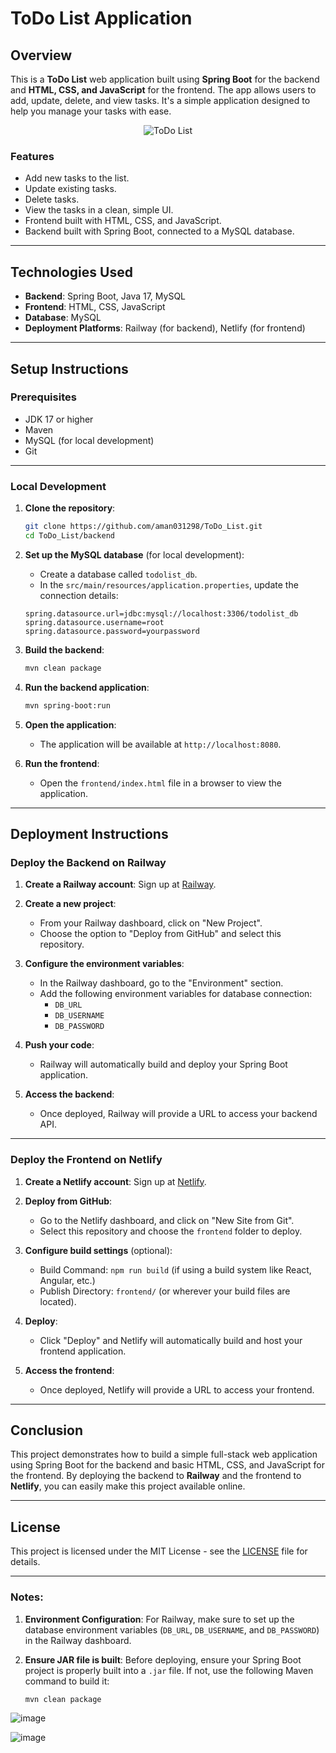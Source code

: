 # ToDo List Application

## Overview

This is a **ToDo List** web application built using **Spring Boot** for the backend and **HTML, CSS, and JavaScript** for the frontend. The app allows users to add, update, delete, and view tasks. It's a simple application designed to help you manage your tasks with ease.

<p align="center">
  <img src="https://via.placeholder.com/600x300.png" alt="ToDo List" />
</p>

### Features

- Add new tasks to the list.
- Update existing tasks.
- Delete tasks.
- View the tasks in a clean, simple UI.
- Frontend built with HTML, CSS, and JavaScript.
- Backend built with Spring Boot, connected to a MySQL database.

---

## Technologies Used

- **Backend**: Spring Boot, Java 17, MySQL
- **Frontend**: HTML, CSS, JavaScript
- **Database**: MySQL
- **Deployment Platforms**: Railway (for backend), Netlify (for frontend)

---

## Setup Instructions

### Prerequisites

- JDK 17 or higher
- Maven
- MySQL (for local development)
- Git

---

### Local Development

1. **Clone the repository**:

    ```bash
    git clone https://github.com/aman031298/ToDo_List.git
    cd ToDo_List/backend
    ```

2. **Set up the MySQL database** (for local development):
   - Create a database called `todolist_db`.
   - In the `src/main/resources/application.properties`, update the connection details:

    ```properties
    spring.datasource.url=jdbc:mysql://localhost:3306/todolist_db
    spring.datasource.username=root
    spring.datasource.password=yourpassword
    ```

3. **Build the backend**:

    ```bash
    mvn clean package
    ```

4. **Run the backend application**:

    ```bash
    mvn spring-boot:run
    ```

5. **Open the application**:
   - The application will be available at `http://localhost:8080`.

6. **Run the frontend**:
   - Open the `frontend/index.html` file in a browser to view the application.

---

## Deployment Instructions

### Deploy the Backend on Railway

1. **Create a Railway account**: Sign up at [Railway](https://railway.app/).

2. **Create a new project**:
   - From your Railway dashboard, click on "New Project".
   - Choose the option to "Deploy from GitHub" and select this repository.

3. **Configure the environment variables**:
   - In the Railway dashboard, go to the "Environment" section.
   - Add the following environment variables for database connection:
     - `DB_URL`
     - `DB_USERNAME`
     - `DB_PASSWORD`

4. **Push your code**:
   - Railway will automatically build and deploy your Spring Boot application.

5. **Access the backend**:
   - Once deployed, Railway will provide a URL to access your backend API.

---

### Deploy the Frontend on Netlify

1. **Create a Netlify account**: Sign up at [Netlify](https://www.netlify.com/).

2. **Deploy from GitHub**:
   - Go to the Netlify dashboard, and click on "New Site from Git".
   - Select this repository and choose the `frontend` folder to deploy.

3. **Configure build settings** (optional):
   - Build Command: `npm run build` (if using a build system like React, Angular, etc.)
   - Publish Directory: `frontend/` (or wherever your build files are located).

4. **Deploy**:
   - Click "Deploy" and Netlify will automatically build and host your frontend application.

5. **Access the frontend**:
   - Once deployed, Netlify will provide a URL to access your frontend.

---

## Conclusion

This project demonstrates how to build a simple full-stack web application using Spring Boot for the backend and basic HTML, CSS, and JavaScript for the frontend. By deploying the backend to **Railway** and the frontend to **Netlify**, you can easily make this project available online.

---

## License

This project is licensed under the MIT License - see the [LICENSE](LICENSE) file for details.

---

### Notes:

1. **Environment Configuration**:
   For Railway, make sure to set up the database environment variables (`DB_URL`, `DB_USERNAME`, and `DB_PASSWORD`) in the Railway dashboard.

2. **Ensure JAR file is built**:
   Before deploying, ensure your Spring Boot project is properly built into a `.jar` file. If not, use the following Maven command to build it:

   ```bash
   mvn clean package


![image](https://github.com/user-attachments/assets/b91dcd2f-4ae2-4ec8-a3fc-aed5d04a0ee3)


![image](https://github.com/user-attachments/assets/3f203703-80b5-4832-9528-580b46c749c6)

